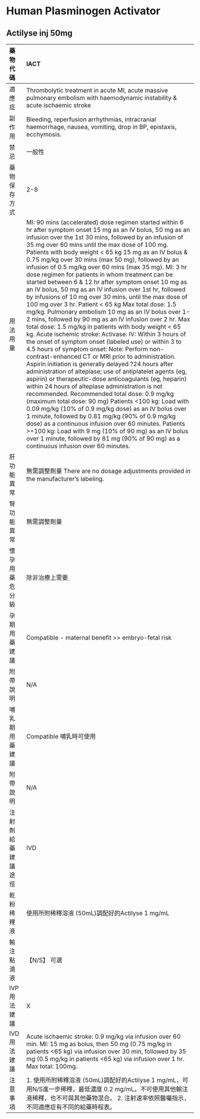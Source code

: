 # Human Plasminogen Activator

## Actilyse inj 50mg

| 藥物代碼 | IACT |
| :--- | :--- |
| 適應症 | Thrombolytic treatment in acute MI, acute massive pulmonary embolism with haemodynamic instability & acute ischaemic stroke |
| 副作用 | Bleeding, reperfusion arrhythmias, intracranial haemorrhage, nausea, vomiting, drop in BP, epistaxis, ecchymosis. |
| 禁忌 | 一般性 |
| 藥物保存方式 | 2-8 |
| 用法用量 | MI: 90 mins \(accelerated\) dose regimen started within 6 hr after symptom onset 15 mg as an IV bolus, 50 mg as an infusion over the 1st 30 mins, followed by an infusion of 35 mg over 60 mins until the max dose of 100 mg. Patients with body weight &lt; 65 kg 15 mg as an IV bolus & 0.75 mg/kg over 30 mins \(max 50 mg\), followed by an infusion of 0.5 mg/kg over 60 mins \(max 35 mg\). MI: 3 hr dose regimen for patients in whom treatment can be started between 6 & 12 hr after symptom onset 10 mg as an IV bolus, 50 mg as an IV infusion over 1st hr, followed by infusions of 10 mg over 30 mins, until the max dose of 100 mg over 3 hr. Patient &lt; 65 kg Max total dose: 1.5 mg/kg. Pulmonary embolism 10 mg as an IV bolus over 1-2 mins, followed by 90 mg as an IV infusion over 2 hr. Max total dose: 1.5 mg/kg in patients with body weight &lt; 65 kg. Acute ischemic stroke: Activase: IV: Within 3 hours of the onset of symptom onset \(labeled use\) or within 3 to 4.5 hours of symptom onset: Note: Perform non-contrast-enhanced CT or MRI prior to administration. Aspirin initiation is generally delayed ?24 hours after administration of alteplase; use of antiplatelet agents \(eg, aspirin\) or therapeutic-dose anticoagulants \(eg, heparin\) within 24 hours of alteplase administration is not recommended. Recommended total dose: 0.9 mg/kg \(maximum total dose: 90 mg\) Patients &lt;100 kg: Load with 0.09 mg/kg \(10% of 0.9 mg/kg dose\) as an IV bolus over 1 minute, followed by 0.81 mg/kg \(90% of 0.9 mg/kg dose\) as a continuous infusion over 60 minutes. Patients &gt;=100 kg: Load with 9 mg \(10% of 90 mg\) as an IV bolus over 1 minute, followed by 81 mg \(90% of 90 mg\) as a continuous infusion over 60 minutes. |
| 肝功能異常 | 無需調整劑量  There are no dosage adjustments provided in the manufacturer’s labeling. |
| 腎功能異常 | 無需調整劑量 |
| 懷孕用藥危分級 | 除非治療上需要 |
| 孕期用藥建議 | Compatible - maternal benefit &gt;&gt; embryo-fetal risk |
| 附帶說明 | N/A |
| 哺乳期用藥建議 | Compatible 哺乳時可使用 |
| 附帶說明 | N/A |
| 注射劑給藥建議途徑 | IVD |
| 乾粉稀釋液 | 使用所附稀釋溶液 \(50mL\)調配好的Actilyse 1 mg/mL |
| 輸注點滴液 | 【N/S】 可選 |
| IVP 用法建議 | X |
| IVD 用法建議 | Acute ischaemic stroke: 0.9 mg/kg via infusion over 60 min. MI: 15 mg as bolus, then 50 mg \(0.75 mg/kg in patients &lt;65 kg\) via infusion over 30 min, followed by 35 mg \(0.5 mg/kg in patients &lt;65 kg\) via infusion over 1 hr. Max total: 100mg. |
| 注意事項 | 1. 使用所附稀釋溶液 \(50mL\)調配好的Actilyse 1 mg/mL，可用N/S進一步稀釋，最低濃度 0.2 mg/mL。不可使用其他輸注液稀釋，也不可與其他藥物混合。 2. 注射速率依照醫囑指示，不同適應症有不同的給藥時程表。 |

